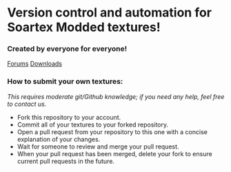 # Version control and automation for Soartex Modded textures!
### Created by everyone for everyone!

[Forums](http://soartex.net/community/)
[Downloads](http://soartex.net/downloads/)

### How to submit your own textures:

_This requires moderate git/Github knowledge; if you need any help, feel free to contact us._

 * Fork this repository to your account.
 * Commit all of your textures to your forked repository.
 * Open a pull request from your repository to this one with a concise explanation of your changes.
 * Wait for someone to review and merge your pull request.
 * When your pull request has been merged, delete your fork to ensure current pull requests in the future.